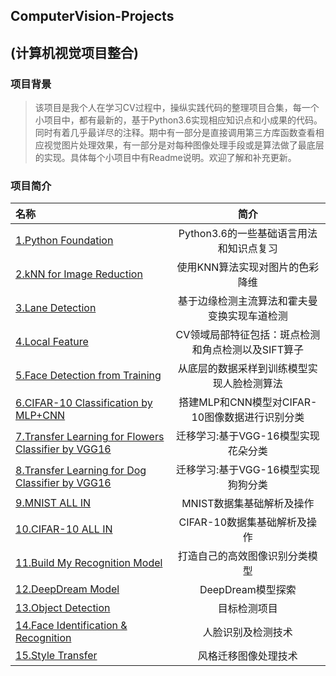 ## ComputerVision-Projects 
## (计算机视觉项目整合)

### 项目背景
>该项目是我个人在学习CV过程中，操纵实践代码的整理项目合集，每一个小项目中，都有最新的，基于Python3.6实现相应知识点和小成果的代码。同时有着几乎最详尽的注释。期中有一部分是直接调用第三方库函数查看相应视觉图片处理效果，有一部分是对每种图像处理手段或是算法做了最底层的实现。具体每个小项目中有Readme说明。欢迎了解和补充更新。

### 项目简介
|名称|简介|
|:-------------|:-------------:|
|[1.Python Foundation](https://github.com/LittleHeap/ComputerVision-Projects/tree/master/1.Python%20Foundation)|Python3.6的一些基础语言用法和知识点复习|
|[2.kNN for Image Reduction](https://github.com/LittleHeap/ComputerVision-Projects/tree/master/2.kNN%20for%20Image%20Reduction)|使用KNN算法实现对图片的色彩降维|
|[3.Lane Detection](https://github.com/LittleHeap/ComputerVision-Projects/tree/master/3.Lane%20Detection)|基于边缘检测主流算法和霍夫曼变换实现车道检测|
|[4.Local Feature](https://github.com/LittleHeap/ComputerVision-Projects/tree/master/4.Local%20Feature)|CV领域局部特征包括：斑点检测和角点检测以及SIFT算子|
|[5.Face Detection from Training](https://github.com/LittleHeap/ComputerVision-Projects/tree/master/5.Face%20Detection%20from%20Training)|从底层的数据采样到训练模型实现人脸检测算法|
|[6.CIFAR-10 Classification by MLP+CNN](https://github.com/LittleHeap/ComputerVision-Projects/tree/master/6.CIFAR-10%20Classification%20by%20MLP%2BCNN)|搭建MLP和CNN模型对CIFAR-10图像数据进行识别分类|
|[7.Transfer Learning for Flowers Classifier by VGG16](https://github.com/LittleHeap/ComputerVision-Projects/tree/master/7.Transfer%20Learning%20for%20Flowers%20Classifier%20by%20VGG16)|迁移学习:基于VGG-16模型实现花朵分类|
|[8.Transfer Learning for Dog Classifier by VGG16](https://github.com/LittleHeap/ComputerVision-Projects/tree/master/8.Transfer%20Learning%20for%20Dog%20Classifier%20by%20VGG16)|迁移学习:基于VGG-16模型实现狗狗分类|
|[9.MNIST ALL IN](https://github.com/LittleHeap/ComputerVision-Projects/tree/master/9.MNIST%20ALL%20IN)|MNIST数据集基础解析及操作|
|[10.CIFAR-10 ALL IN](https://github.com/LittleHeap/ComputerVision-Projects/tree/master/10.CIFAR-10%20ALL%20IN)|CIFAR-10数据集基础解析及操作|
|[11.Build My Recognition Model](https://github.com/LittleHeap/ComputerVision-Projects/tree/master/11.Build%20My%20Recognition%20Model)|打造自己的高效图像识别分类模型|
|[12.DeepDream Model](https://github.com/LittleHeap/ComputerVision-Projects/tree/master/12.DeepDream%20Model)|DeepDream模型探索|
|[13.Object Detection](https://github.com/LittleHeap/ComputerVision-Projects/tree/master/13.Object%20Detection)|目标检测项目|
|[14.Face Identification & Recognition](https://github.com/LittleHeap/ComputerVision-Projects/tree/master/14.Face%20Identification%20%26%20Recognition)|人脸识别及检测技术|
|[15.Style Transfer](https://github.com/LittleHeap/ComputerVision-Projects/tree/master/15.Style%20Transfer)|风格迁移图像处理技术|
